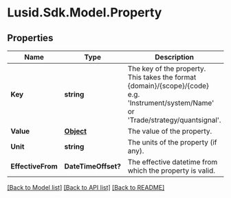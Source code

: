 
# Lusid.Sdk.Model.Property

## Properties

Name | Type | Description | Notes
------------ | ------------- | ------------- | -------------
**Key** | **string** | The key of the property. This takes the format {domain}/{scope}/{code} e.g. &#39;Instrument/system/Name&#39; or &#39;Trade/strategy/quantsignal&#39;. | 
**Value** | [**Object**](.md) | The value of the property. | 
**Unit** | **string** | The units of the property (if any). | [optional] 
**EffectiveFrom** | **DateTimeOffset?** | The effective datetime from which the property is valid. | [optional] 

[[Back to Model list]](../README.md#documentation-for-models)
[[Back to API list]](../README.md#documentation-for-api-endpoints)
[[Back to README]](../README.md)

